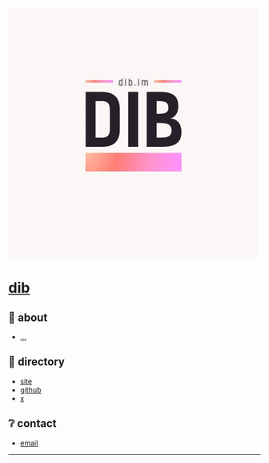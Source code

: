<div style="align: center;">
<a href="dib.im">
  <img src="../assets/Dib logo - 10.jpg" style="alignSelf: center;"/>
</a>
  </div>

# [dib](https://dib.im)

## 📓 about

- [...](https://dib.im)
## 📁 directory
- [site](https://dib.im)
- [github](https://github.com/dib-im)
- [x](https://x.com/dibdotim)
## ❔ contact
- [email](mailto:hi@dib.im)

<hr/>
